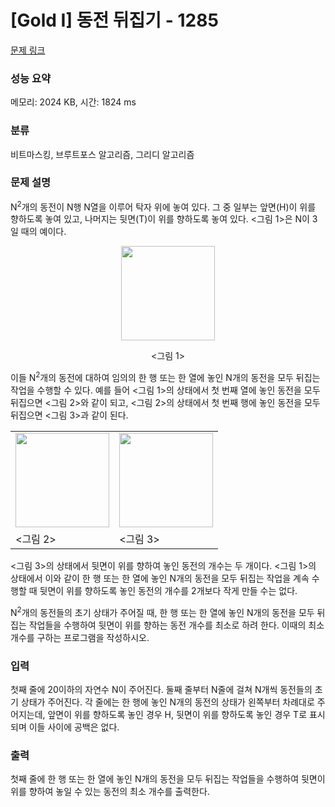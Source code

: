 # [Gold I] 동전 뒤집기 - 1285 

[문제 링크](https://www.acmicpc.net/problem/1285) 

### 성능 요약

메모리: 2024 KB, 시간: 1824 ms

### 분류

비트마스킹, 브루트포스 알고리즘, 그리디 알고리즘

### 문제 설명

<p>N<sup>2</sup>개의 동전이 N행 N열을 이루어 탁자 위에 놓여 있다. 그 중 일부는 앞면(H)이 위를 향하도록 놓여 있고, 나머지는 뒷면(T)이 위를 향하도록 놓여 있다. <그림 1>은 N이 3일 때의 예이다.</p>

<p style="text-align: center;"><img alt="" src="" style="width: 150px; height: 151px;"></p>

<p style="text-align: center;"><그림 1></p>

<p>이들 N<sup>2</sup>개의 동전에 대하여 임의의 한 행 또는 한 열에 놓인 N개의 동전을 모두 뒤집는 작업을 수행할 수 있다. 예를 들어 <그림 1>의 상태에서 첫 번째 열에 놓인 동전을 모두 뒤집으면 <그림 2>와 같이 되고, <그림 2>의 상태에서 첫 번째 행에 놓인 동전을 모두 뒤집으면 <그림 3>과 같이 된다.</p>

<table class="table table-bordered td-center">
	<tbody>
		<tr>
			<td><img alt="" src="" style="width: 150px; height: 151px;"></td>
			<td><img alt="" src="" style="width: 150px; height: 151px;"></td>
		</tr>
		<tr>
			<td><그림 2></td>
			<td><그림 3></td>
		</tr>
	</tbody>
</table>
<p><그림 3>의 상태에서 뒷면이 위를 향하여 놓인 동전의 개수는 두 개이다. <그림 1>의 상태에서 이와 같이 한 행 또는 한 열에 놓인 N개의 동전을 모두 뒤집는 작업을 계속 수행할 때 뒷면이 위를 향하도록 놓인 동전의 개수를 2개보다 작게 만들 수는 없다.</p>

<p>N<sup>2</sup>개의 동전들의 초기 상태가 주어질 때, 한 행 또는 한 열에 놓인 N개의 동전을 모두 뒤집는 작업들을 수행하여 뒷면이 위를 향하는 동전 개수를 최소로 하려 한다. 이때의 최소 개수를 구하는 프로그램을 작성하시오.</p>

### 입력 

 <p>첫째 줄에 20이하의 자연수 N이 주어진다. 둘째 줄부터 N줄에 걸쳐 N개씩 동전들의 초기 상태가 주어진다. 각 줄에는 한 행에 놓인 N개의 동전의 상태가 왼쪽부터 차례대로 주어지는데, 앞면이 위를 향하도록 놓인 경우 H, 뒷면이 위를 향하도록 놓인 경우 T로 표시되며 이들 사이에 공백은 없다.</p>

### 출력 

 <p>첫째 줄에 한 행 또는 한 열에 놓인 N개의 동전을 모두 뒤집는 작업들을 수행하여 뒷면이 위를 향하여 놓일 수 있는 동전의 최소 개수를 출력한다.</p>

